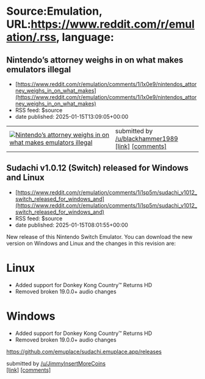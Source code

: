 # Source:Emulation, URL:https://www.reddit.com/r/emulation/.rss, language:

## Nintendo’s attorney weighs in on what makes emulators illegal
 - [https://www.reddit.com/r/emulation/comments/1i1x0e9/nintendos_attorney_weighs_in_on_what_makes](https://www.reddit.com/r/emulation/comments/1i1x0e9/nintendos_attorney_weighs_in_on_what_makes)
 - RSS feed: $source
 - date published: 2025-01-15T13:09:05+00:00

<table> <tr><td> <a href="https://www.reddit.com/r/emulation/comments/1i1x0e9/nintendos_attorney_weighs_in_on_what_makes/"> <img src="https://external-preview.redd.it/WIelbjvY-eEzKhlfjwZZ44pkj57QUcNx4BUQSxMQdgE.jpg?width=640&amp;crop=smart&amp;auto=webp&amp;s=9dcd3a89f38fe91241501e516a7645322ea7f6f5" alt="Nintendo’s attorney weighs in on what makes emulators illegal" title="Nintendo’s attorney weighs in on what makes emulators illegal" /> </a> </td><td> &#32; submitted by &#32; <a href="https://www.reddit.com/user/blackhammer1989"> /u/blackhammer1989 </a> <br/> <span><a href="https://automaton-media.com/en/news/nintendos-attorney-weighs-in-on-what-makes-emulators-illegal/">[link]</a></span> &#32; <span><a href="https://www.reddit.com/r/emulation/comments/1i1x0e9/nintendos_attorney_weighs_in_on_what_makes/">[comments]</a></span> </td></tr></table>

## Sudachi v1.0.12 (Switch) released for Windows and Linux
 - [https://www.reddit.com/r/emulation/comments/1i1sp5m/sudachi_v1012_switch_released_for_windows_and](https://www.reddit.com/r/emulation/comments/1i1sp5m/sudachi_v1012_switch_released_for_windows_and)
 - RSS feed: $source
 - date published: 2025-01-15T08:01:55+00:00

<!-- SC_OFF --><div class="md"><p>New release of this Nintendo Switch Emulator. You can download the new version on Windows and Linux and the changes in this revision are:</p> <h1>Linux</h1> <ul> <li>Added support for Donkey Kong Country™ Returns HD</li> <li>Removed broken 19.0.0+ audio changes</li> </ul> <h1>Windows</h1> <ul> <li>Added support for Donkey Kong Country™ Returns HD</li> <li>Removed broken 19.0.0+ audio changes</li> </ul> <p><a href="https://github.com/emuplace/sudachi.emuplace.app/releases">https://github.com/emuplace/sudachi.emuplace.app/releases</a></p> </div><!-- SC_ON --> &#32; submitted by &#32; <a href="https://www.reddit.com/user/JimmyInsertMoreCoins"> /u/JimmyInsertMoreCoins </a> <br/> <span><a href="https://www.reddit.com/r/emulation/comments/1i1sp5m/sudachi_v1012_switch_released_for_windows_and/">[link]</a></span> &#32; <span><a href="https://www.reddit.com/r/emulation/comments/1i1sp5m/sudachi_v1012_switch_released_for_windows_and/">[comments]</a></span>

